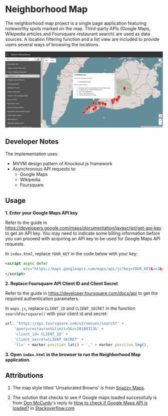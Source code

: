 # Neighborhood Map

The neighborhood map project is a single page application 
featuring noteworthy spots marked on the map. Third-party APIs (Google Maps, Wikipedia
articles and Foursquare restaurant search) are used as data sources. A location filtering function and a list view
are included to provide users several ways of browsing the locations.

![Neighborhood Map App Screenshot](./img/neighborhood_map_1346.jpg)


## Developer Notes

The implementation uses:
- MVVM design pattern of Knockout.js framework
- Asynchronous API requests to:
  - Google Maps
  - Wikipedia
  - Foursquare

## Usage

**1. Enter your Google Maps API key**

Refer to the guide in https://developers.google.com/maps/documentation/javascript/get-api-key
to get an API key. You may need to indicate some billing information
before you can proceed with acquiring an API key to be used for Google Maps API requests.

In `index.html`, replace `YOUR_KEY` in the code below with your key:
```html
<script async defer
        src="https://maps.googleapis.com/maps/api/js?key=YOUR_KEY&v=3&callback=initMap">
</script>
```

**2. Replace Foursquare API Client ID and Client Secret**

Refer to the guide in https://developer.foursquare.com/docs/api
to get the required authentication parameters.

In `maps.js`, replace `CLIENT_ID` and `CLIENT_SECRET` in the function 
`searchFoursquare()` with your client id and secret:

```javascript
url: 'https://api.foursquare.com/v2/venues/search?' +
    'query=restaurant&limit=5&v=20180323&' +
    'client_id= CLIENT_ID' +
    'client_secret=CLIENT_SECRET' +
    'll=' + marker.position.lat() + ',' + marker.position.lng(),
```

**3. Open `index.html` in the browser to run the Neighborhood Map application.**

## Attributions

1. The map style titled 'Unsaturated Browns' is from [Snazzy Maps](https://snazzymaps.com/).

2. The solution that checks to see if Google maps loaded successfully
is from [Don McCurdy](https://stackoverflow.com/users/1314762/don-mccurdy)'s
reply to [How to check if Google Maps API is loaded?](https://stackoverflow.com/questions/9228958/how-to-check-if-google-maps-api-is-loaded/32125607#32125607)
in [Stackoverflow.com](https://stackoverflow.com)

